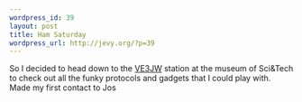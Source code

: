 ```yaml
--- 
wordpress_id: 39
layout: post
title: Ham Saturday
wordpress_url: http://jevy.org/?p=39
---
```

So I decided to head down to the <a href="http://ve3jw.tripod.com/">VE3JW</a> station at the museum of Sci&Tech to check out all the funky protocols and gadgets that I could play with.  Made my first contact to Jos
